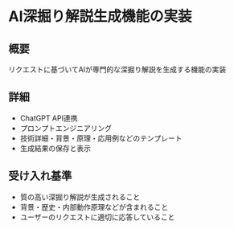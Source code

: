 # AI深掘り解説生成機能の実装

## 概要

リクエストに基づいてAIが専門的な深掘り解説を生成する機能の実装

## 詳細

- ChatGPT API連携
- プロンプトエンジニアリング
- 技術詳細・背景・原理・応用例などのテンプレート
- 生成結果の保存と表示

## 受け入れ基準

- 質の高い深掘り解説が生成されること
- 背景・歴史・内部動作原理などが含まれること
- ユーザーのリクエストに適切に応答していること
